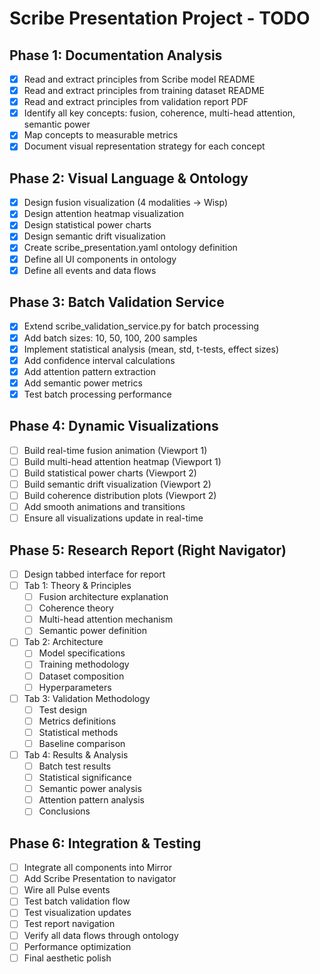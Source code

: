 # Scribe Presentation Project - TODO

## Phase 1: Documentation Analysis
- [x] Read and extract principles from Scribe model README
- [x] Read and extract principles from training dataset README
- [x] Read and extract principles from validation report PDF
- [x] Identify all key concepts: fusion, coherence, multi-head attention, semantic power
- [x] Map concepts to measurable metrics
- [x] Document visual representation strategy for each concept

## Phase 2: Visual Language & Ontology
- [x] Design fusion visualization (4 modalities → Wisp)
- [x] Design attention heatmap visualization
- [x] Design statistical power charts
- [x] Design semantic drift visualization
- [x] Create scribe_presentation.yaml ontology definition
- [x] Define all UI components in ontology
- [x] Define all events and data flows

## Phase 3: Batch Validation Service
- [x] Extend scribe_validation_service.py for batch processing
- [x] Add batch sizes: 10, 50, 100, 200 samples
- [x] Implement statistical analysis (mean, std, t-tests, effect sizes)
- [x] Add confidence interval calculations
- [x] Add attention pattern extraction
- [x] Add semantic power metrics
- [x] Test batch processing performance

## Phase 4: Dynamic Visualizations
- [ ] Build real-time fusion animation (Viewport 1)
- [ ] Build multi-head attention heatmap (Viewport 1)
- [ ] Build statistical power charts (Viewport 2)
- [ ] Build semantic drift visualization (Viewport 2)
- [ ] Build coherence distribution plots (Viewport 2)
- [ ] Add smooth animations and transitions
- [ ] Ensure all visualizations update in real-time

## Phase 5: Research Report (Right Navigator)
- [ ] Design tabbed interface for report
- [ ] Tab 1: Theory & Principles
  - [ ] Fusion architecture explanation
  - [ ] Coherence theory
  - [ ] Multi-head attention mechanism
  - [ ] Semantic power definition
- [ ] Tab 2: Architecture
  - [ ] Model specifications
  - [ ] Training methodology
  - [ ] Dataset composition
  - [ ] Hyperparameters
- [ ] Tab 3: Validation Methodology
  - [ ] Test design
  - [ ] Metrics definitions
  - [ ] Statistical methods
  - [ ] Baseline comparison
- [ ] Tab 4: Results & Analysis
  - [ ] Batch test results
  - [ ] Statistical significance
  - [ ] Semantic power analysis
  - [ ] Attention pattern analysis
  - [ ] Conclusions

## Phase 6: Integration & Testing
- [ ] Integrate all components into Mirror
- [ ] Add Scribe Presentation to navigator
- [ ] Wire all Pulse events
- [ ] Test batch validation flow
- [ ] Test visualization updates
- [ ] Test report navigation
- [ ] Verify all data flows through ontology
- [ ] Performance optimization
- [ ] Final aesthetic polish

